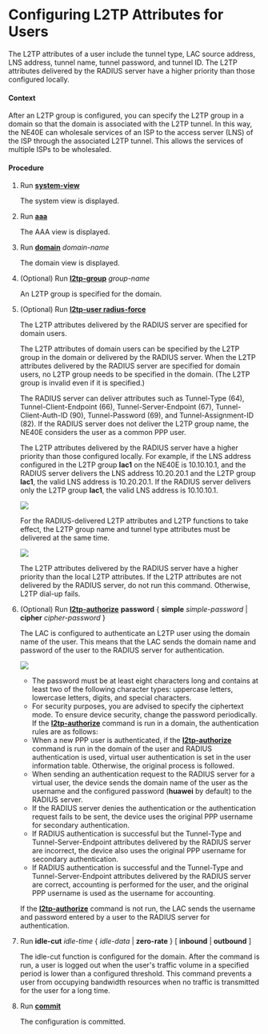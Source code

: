 Configuring L2TP Attributes for Users
=====================================

The L2TP attributes of a user include the tunnel type, LAC source address, LNS address, tunnel name, tunnel password, and tunnel ID. The L2TP attributes delivered by the RADIUS server have a higher priority than those configured locally.

#### Context

After an L2TP group is configured, you can specify the L2TP group in a domain so that the domain is associated with the L2TP tunnel. In this way, the NE40E can wholesale services of an ISP to the access server (LNS) of the ISP through the associated L2TP tunnel. This allows the services of multiple ISPs to be wholesaled.


#### Procedure

1. Run [**system-view**](cmdqueryname=system-view)
   
   
   
   The system view is displayed.
2. Run [**aaa**](cmdqueryname=aaa)
   
   
   
   The AAA view is displayed.
3. Run [**domain**](cmdqueryname=domain) *domain-name*
   
   
   
   The domain view is displayed.
4. (Optional) Run [**l2tp-group**](cmdqueryname=l2tp-group) *group-name*
   
   
   
   An L2TP group is specified for the domain.
5. (Optional) Run [**l2tp-user radius-force**](cmdqueryname=l2tp-user+radius-force)
   
   
   
   The L2TP attributes delivered by the RADIUS server are specified for domain users.
   
   
   
   The L2TP attributes of domain users can be specified by the L2TP group in the domain or delivered by the RADIUS server. When the L2TP attributes delivered by the RADIUS server are specified for domain users, no L2TP group needs to be specified in the domain. (The L2TP group is invalid even if it is specified.)
   
   The RADIUS server can deliver attributes such as Tunnel-Type (64), Tunnel-Client-Endpoint (66), Tunnel-Server-Endpoint (67), Tunnel-Client-Auth-ID (90), Tunnel-Password (69), and Tunnel-Assignment-ID (82). If the RADIUS server does not deliver the L2TP group name, the NE40E considers the user as a common PPP user.
   
   The L2TP attributes delivered by the RADIUS server have a higher priority than those configured locally. For example, if the LNS address configured in the L2TP group **lac1** on the NE40E is 10.10.10.1, and the RADIUS server delivers the LNS address 10.20.20.1 and the L2TP group **lac1**, the valid LNS address is 10.20.20.1. If the RADIUS server delivers only the L2TP group **lac1**, the valid LNS address is 10.10.10.1.
   
   ![](../../../../public_sys-resources/note_3.0-en-us.png) 
   
   For the RADIUS-delivered L2TP attributes and L2TP functions to take effect, the L2TP group name and tunnel type attributes must be delivered at the same time.
   
   
   ![](../../../../public_sys-resources/notice_3.0-en-us.png) 
   
   The L2TP attributes delivered by the RADIUS server have a higher priority than the local L2TP attributes. If the L2TP attributes are not delivered by the RADIUS server, do not run this command. Otherwise, L2TP dial-up fails.
6. (Optional) Run [**l2tp-authorize**](cmdqueryname=l2tp-authorize) **password** { **simple** *simple-password* | **cipher** *cipher-password* }
   
   
   
   The LAC is configured to authenticate an L2TP user using the domain name of the user. This means that the LAC sends the domain name and password of the user to the RADIUS server for authentication.
   
   
   
   ![](../../../../public_sys-resources/note_3.0-en-us.png) 
   * The password must be at least eight characters long and contains at least two of the following character types: uppercase letters, lowercase letters, digits, and special characters.
   * For security purposes, you are advised to specify the ciphertext mode. To ensure device security, change the password periodically.
   If the [**l2tp-authorize**](cmdqueryname=l2tp-authorize) command is run in a domain, the authentication rules are as follows:
   * When a new PPP user is authenticated, if the [**l2tp-authorize**](cmdqueryname=l2tp-authorize) command is run in the domain of the user and RADIUS authentication is used, virtual user authentication is set in the user information table. Otherwise, the original process is followed.
   * When sending an authentication request to the RADIUS server for a virtual user, the device sends the domain name of the user as the username and the configured password (**huawei** by default) to the RADIUS server.
   * If the RADIUS server denies the authentication or the authentication request fails to be sent, the device uses the original PPP username for secondary authentication.
   * If RADIUS authentication is successful but the Tunnel-Type and Tunnel-Server-Endpoint attributes delivered by the RADIUS server are incorrect, the device also uses the original PPP username for secondary authentication.
   * If RADIUS authentication is successful and the Tunnel-Type and Tunnel-Server-Endpoint attributes delivered by the RADIUS server are correct, accounting is performed for the user, and the original PPP username is used as the username for accounting.
   
   If the [**l2tp-authorize**](cmdqueryname=l2tp-authorize) command is not run, the LAC sends the username and password entered by a user to the RADIUS server for authentication.
7. Run **idle-cut** *idle-time* { *idle-data* | **zero-rate** } [ **inbound** | **outbound** ]
   
   
   
   The idle-cut function is configured for the domain. After the command is run, a user is logged out when the user's traffic volume in a specified period is lower than a configured threshold. This command prevents a user from occupying bandwidth resources when no traffic is transmitted for the user for a long time.
8. Run [**commit**](cmdqueryname=commit)
   
   
   
   The configuration is committed.
